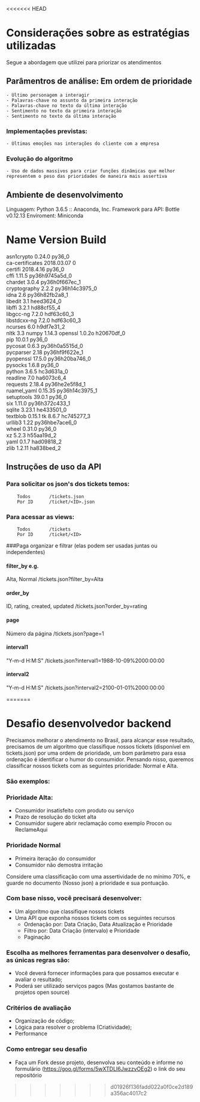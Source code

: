 <<<<<<< HEAD
# Considerações sobre as estratégias utilizadas

Segue a abordagem que utilizei para priorizar os atendimentos

## Parâmentros de análise: Em ordem de prioridade
	- Último personagem a interagir
	- Palavras-chave no assunto da primeira interação
	- Palavras-chave no texto da última interação
	- Sentimento no texto da primeira interação
	- Sentimento no texto da última interação

### Implementações previstas:
	- Últimas emoções nas interações do cliente com a empresa

### Evolução do algoritmo 
	- Uso de dados massivos para criar funções dinâmicas que melhor representem o peso das prioridades de maneira mais assertiva

## Ambiente de desenvolvimento

Linguagem: Python 3.6.5 :: Anaconda, Inc.
Framework para API: Bottle v0.12.13
Enviroment: Miniconda
# Name                    Version                   Build
asn1crypto                0.24.0                   py36_0  
ca-certificates           2018.03.07                    0  
certifi                   2018.4.16                py36_0  
cffi                      1.11.5           py36h9745a5d_0  
chardet                   3.0.4            py36h0f667ec_1  
cryptography              2.2.2            py36h14c3975_0  
idna                      2.6              py36h82fb2a8_1  
libedit                   3.1                  heed3624_0  
libffi                    3.2.1                hd88cf55_4  
libgcc-ng                 7.2.0                hdf63c60_3  
libstdcxx-ng              7.2.0                hdf63c60_3  
ncurses                   6.0                  h9df7e31_2  
nltk                      3.3                       <pip>
numpy                     1.14.3                    <pip>
openssl                   1.0.2o               h20670df_0  
pip                       10.0.1                   py36_0  
pycosat                   0.6.3            py36h0a5515d_0  
pycparser                 2.18             py36hf9f622e_1  
pyopenssl                 17.5.0           py36h20ba746_0  
pysocks                   1.6.8                    py36_0  
python                    3.6.5                hc3d631a_0  
readline                  7.0                  ha6073c6_4  
requests                  2.18.4           py36he2e5f8d_1  
ruamel_yaml               0.15.35          py36h14c3975_1  
setuptools                39.0.1                   py36_0  
six                       1.11.0           py36h372c433_1  
sqlite                    3.23.1               he433501_0  
textblob                  0.15.1                    <pip>
tk                        8.6.7                hc745277_3  
urllib3                   1.22             py36hbe7ace6_0  
wheel                     0.31.0                   py36_0  
xz                        5.2.3                h55aa19d_2  
yaml                      0.1.7                had09818_2  
zlib                      1.2.11               ha838bed_2  


## Instruções de uso da API

### Para solicitar os json's dos tickets temos:

		Todos		/tickets.json
		Por ID		/ticket/<ID>.json

### Para acessar as views:
		
		Todos		/tickets
		Por ID		/ticket/<ID>

###Paga organizar e filtrar (elas podem ser usadas juntas ou independentes)

#### filter_by						e.g.
Alta, Normal 						/tickets.json?filter_by=Alta

#### order_by
ID, rating, created, updated 		/tickets.json?order_by=rating

#### page
Número da página					/tickets.json?page=1

#### interval1
"Y-m-d H:M:S"						/tickets.json?interval1=1988-10-09%2000:00:00

#### interval2
"Y-m-d H:M:S"						/tickets.json?interval2=2100-01-01%2000:00:00

=======
# Desafio desenvolvedor backend

Precisamos melhorar o atendimento no Brasil, para alcançar esse resultado, precisamos de um algoritmo que classifique
nossos tickets (disponível em tickets.json) por uma ordem de prioridade, um bom parâmetro para essa ordenação é identificar o humor do consumidor.
Pensando nisso, queremos classificar nossos tickets com as seguintes prioridade: Normal e Alta.

### São exemplos:

### Prioridade Alta:
- Consumidor insatisfeito com produto ou serviço
- Prazo de resolução do ticket alta
- Consumidor sugere abrir reclamação como exemplo Procon ou ReclameAqui
    
### Prioridade Normal
- Primeira iteração do consumidor
- Consumidor não demostra irritação

Considere uma classificação com uma assertividade de no mínimo 70%, e guarde no documento (Nosso json) a prioridade e sua pontuação.

### Com base nisso, você precisará desenvolver:
- Um algoritmo que classifique nossos tickets
- Uma API que exponha nossos tickets com os seguintes recursos
  - Ordenação por: Data Criação, Data Atualização e Prioridade
  - Filtro por: Data Criação (intervalo) e Prioridade
  - Paginação
        
### Escolha as melhores ferramentas para desenvolver o desafio, as únicas regras são:
- Você deverá fornecer informações para que possamos executar e avaliar o resultado;
- Poderá ser utilizado serviços pagos (Mas gostamos bastante de projetos open source)
    
### Critérios de avaliação
- Organização de código;
- Lógica para resolver o problema (Criatividade);
- Performance
    
### Como entregar seu desafio
- Faça um Fork desse projeto, desenvolva seu conteúdo e informe no formulário (https://goo.gl/forms/5wXTDLI6JwzzvOEg2) o link do seu repositório
>>>>>>> d01926f136fadd022a0f0ce2d189a356ac4017c2
